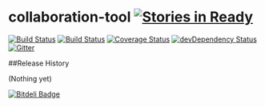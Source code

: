 
# collaboration-tool   [![Stories in Ready](https://badge.waffle.io/anbestephen/collaboration-tool.png?label=ready&title=Ready)](https://waffle.io/anbestephen/collaboration-tool)

[![Build Status](https://semaphoreci.com/api/v1/projects/c68deb72-05dc-4709-aad5-6c50fb92029b/543967/badge.svg)](https://semaphoreci.com/anbestephen/collaboration-tool)
[![Build Status](https://travis-ci.org/anbestephen/collaboration-tool.svg)](https://travis-ci.org/anbestephen/collaboration-tool)
[![Coverage Status](https://coveralls.io/repos/anbestephen/collaboration-tool/badge.svg?branch=master&service=github)](https://coveralls.io/github/anbestephen/collaboration-tool?branch=master)
[![devDependency Status](https://david-dm.org/anbestephen/collaboration-tool/dev-status.svg)](https://david-dm.org/anbestephen/collaboration-tool#info=devDependencies)
[![Gitter](https://badges.gitter.im/Join%20Chat.svg)](https://gitter.im/anbestephen/collaboration-tool?utm_source=badge&utm_medium=badge&utm_campaign=pr-badge)

##Release History

(Nothing yet)

[![Bitdeli Badge](https://d2weczhvl823v0.cloudfront.net/anbestephen/collaboration-tool/trend.png)](https://bitdeli.com/free "Bitdeli Badge")

